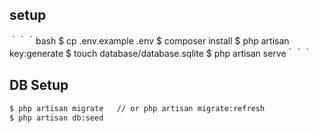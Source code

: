 ##  setup

｀｀｀bash
$ cp .env.example .env
$ composer install
$ php artisan key:generate
$ touch database/database.sqlite
$ php artisan serve｀｀｀

## DB Setup

```bash
$ php artisan migrate   // or php artisan migrate:refresh
$ php artisan db:seed
